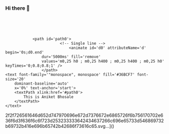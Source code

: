 ### Hi there 👋
<!-- https://github.com/DenverCoder1/readme-typing-svg/ -->
<svg xmlns='http://www.w3.org/2000/svg'
    xmlns:xlink='http://www.w3.org/1999/xlink'
    viewBox='0 0 400 50'
    style='background-color: #00000000;'
    width='400px' height='50px'>

    
                <path id='path0'>
                            <!-- Single line -->
                                <animate id='d0' attributeName='d' begin='0s;d0.end'
                    dur='5000ms' fill='remove'
                    values='m0,25 h0 ; m0,25 h400 ; m0,25 h400 ; m0,25 h0' keyTimes='0;0.8;0.8;1' />
                    </path>
    <text font-family='"monospace", monospace' fill='#36BCF7' font-size='20'
        dominant-baseline='auto'
        x='0%' text-anchor='start'>
        <textPath xlink:href='#path0'>
            This is Aniket Bhosale
        </textPath>
    </text>
</svg>
2f2f726561646d652d747970696e672d7376672e6865726f6b756170702e636f6d3f636f6c6f723d253233333642434637266c696e65733d546869732b69732b416e696b65742b42686f73616c65.svg…]()

<!--
**Aniket7560/Aniket7560** is a ✨ _special_ ✨ repository because its `README.md` (this file) appears on your GitHub profile.

Here are some ideas to get you started:

- 🔭 I’m currently working on ...
- 🌱 I’m currently learning ...
- 👯 I’m looking to collaborate on ...
- 🤔 I’m looking for help with ...
- 💬 Ask me about ...
- 📫 How to reach me: ...
- 😄 Pronouns: ...
- ⚡ Fun fact: ...
-->
